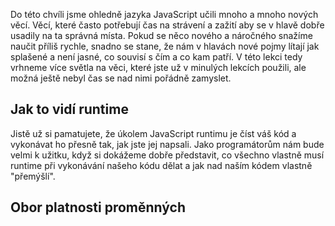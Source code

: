 Do této chvíli jsme ohledně jazyka JavaScript učili mnoho a mnoho nových věcí. Věcí, které často potřebují čas na strávení a zažití aby se v hlavě dobře usadily na ta správná místa. Pokud se něco nového a náročného snažíme naučit příliš rychle, snadno se stane, že nám v hlavách nové pojmy lítají jak splašené a není jasné, co souvisí s čím a co kam patří. V této lekci tedy vrhneme více světla na věci, které jste už v minulých lekcích použili, ale možná ještě nebyl čas se nad nimi pořádně zamyslet.

## Jak to vidí runtime

Jistě už si pamatujete, že úkolem JavaScript runtimu je číst váš kód a vykonávat ho přesně tak, jak jste jej napsali. Jako programátorům nám bude velmi k užitku, když si dokážeme dobře představit, co všechno vlastně musí runtime při vykonávání našeho kódu dělat a jak nad naším kódem vlastně "přemýšlí".

## Obor platnosti proměnných
